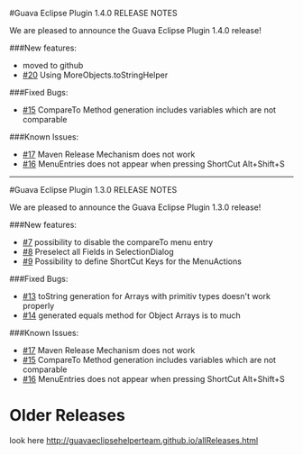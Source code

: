 #Guava Eclipse Plugin 1.4.0 RELEASE NOTES

We are pleased to announce the Guava Eclipse Plugin 1.4.0 release!

###New features:
- moved to github
- [#20](https://github.com/GuavaEclipseHelperTeam/GuavaEclipseHelper/issues/20) Using MoreObjects.toStringHelper

###Fixed Bugs:
- [#15](https://github.com/GuavaEclipseHelperTeam/GuavaEclipseHelper/issues/15) CompareTo Method generation includes variables which are not comparable

###Known Issues:
- [#17](https://github.com/GuavaEclipseHelperTeam/GuavaEclipseHelper/issues/17) Maven Release Mechanism does not work
- [#16](https://github.com/GuavaEclipseHelperTeam/GuavaEclipseHelper/issues/16) MenuEntries does not appear when pressing ShortCut Alt+Shift+S

---

#Guava Eclipse Plugin 1.3.0 RELEASE NOTES

We are pleased to announce the Guava Eclipse Plugin 1.3.0 release!

###New features:
- [#7](https://github.com/GuavaEclipseHelperTeam/GuavaEclipseHelper/issues/7) possibility to disable the compareTo menu entry
- [#8](https://github.com/GuavaEclipseHelperTeam/GuavaEclipseHelper/issues/8) Preselect all Fields in SelectionDialog
- [#9](https://github.com/GuavaEclipseHelperTeam/GuavaEclipseHelper/issues/9) Possibility to define ShortCut Keys for the MenuActions

###Fixed Bugs:
- [#13](https://github.com/GuavaEclipseHelperTeam/GuavaEclipseHelper/issues/13) toString generation for Arrays with primitiv types doesn't work properly
- [#14](https://github.com/GuavaEclipseHelperTeam/GuavaEclipseHelper/issues/14) generated equals method for Object Arrays is to much

###Known Issues:
- [#17](https://github.com/GuavaEclipseHelperTeam/GuavaEclipseHelper/issues/17) Maven Release Mechanism does not work
- [#15](https://github.com/GuavaEclipseHelperTeam/GuavaEclipseHelper/issues/15) CompareTo Method generation includes variables which are not comparable
- [#16](https://github.com/GuavaEclipseHelperTeam/GuavaEclipseHelper/issues/16) MenuEntries does not appear when pressing ShortCut Alt+Shift+S


# Older Releases
look here http://guavaeclipsehelperteam.github.io/allReleases.html 